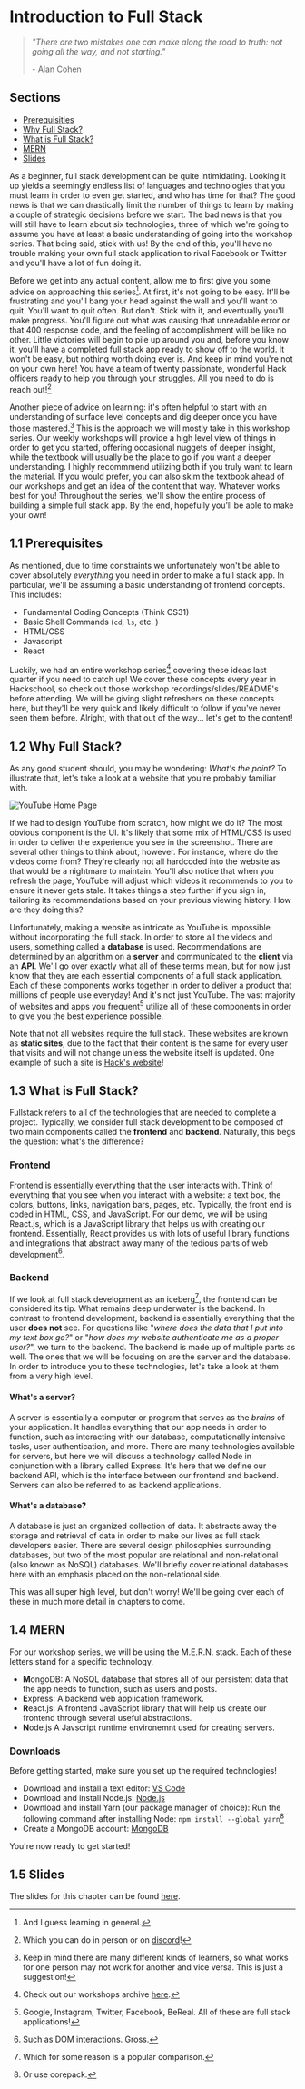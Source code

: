 # Introduction to Full Stack

> *"There are two mistakes one can make along the road to truth: not going all the way, and not starting."*
> 
> \- Alan Cohen

## Sections

- [Prerequisities](#11-prerequisites)
- [Why Full Stack?](#12-why-full-stack)
- [What is Full Stack?](#13-what-is-full-stack)
- [MERN](#14-mern)
- [Slides](https://docs.google.com/presentation/d/1Zn3jyHO7QTVQJxeyUJMpiafJbD4l0vokdyLDU3cUIlA/edit?usp=share_link)

As a beginner, full stack development can be quite intimidating. Looking it up yields a seemingly endless list of languages and technologies that you must learn in order to even get started, and who has time for that? The good news is that we can drastically limit the number of things to learn by making a couple of strategic decisions before we start. The bad news is that you will still have to learn about six technologies, three of which we're going to assume you have at least a basic understanding of going into the workshop series. That being said, stick with us! By the end of this, you'll have no trouble making your own full stack application to rival Facebook or Twitter and you'll have a lot of fun doing it. 

Before we get into any actual content, allow me to first give you some advice on approaching this series[^1]. At first, it's not going to be easy. It'll be frustrating and you'll bang your head against the wall and you'll want to quit. You'll want to quit often. But don't. Stick with it, and eventually you'll make progress. You'll figure out what was causing that unreadable error or that 400 response code, and the feeling of accomplishment will be like no other. Little victories will begin to pile up around you and, before you know it, you'll have a completed full stack app ready to show off to the world. It won't be easy, but nothing worth doing ever is. And keep in mind you're not on your own here! You have a team of twenty passionate, wonderful Hack officers ready to help you through your struggles. All you need to do is reach out![^2]

[^1]: And I guess learning in general.

[^2]: Which you can do in person or on [discord](https://discord.gg/T5Nu5hTs7s)!

Another piece of advice on learning: it's often helpful to start with an understanding of surface level concepts and dig deeper once you have those mastered.[^3] This is the approach we will mostly take in this workshop series. Our weekly workshops will provide a high level view of things in order to get you started, offering occasional nuggets of deeper insight, while the textbook will usually be the place to go if you want a deeper understanding. I highly recommmend utilizing both if you truly want to learn the material. If you would prefer, you can also skim the textbook ahead of our workshops and get an idea of the content that way. Whatever works best for you! Throughout the series, we'll show the entire process of building a simple full stack app. By the end, hopefully you'll be able to make your own!

[^3]: Keep in mind there are many different kinds of learners, so what works for one person may not work for another and vice versa. This is just a suggestion!

## 1.1 Prerequisites

As mentioned, due to time constraints we unfortunately won't be able to cover absolutely *everything* you need in order to make a full stack app. In particular, we'll be assuming a basic understanding of frontend concepts. This includes:

- Fundamental Coding Concepts (Think CS31)
- Basic Shell Commands (`cd`, `ls`, etc. )
- HTML/CSS
- Javascript
- React

Luckily, we had an entire workshop series[^4] covering these ideas last quarter if you need to catch up! We cover these concepts every year in Hackschool, so check out those workshop recordings/slides/README's before attending. We will be giving slight refreshers on these concepts here, but they'll be very quick and likely difficult to follow if you've never seen them before. Alright, with that out of the way... let's get to the content!

[^4]: Check out our workshops archive [here](https://hack.uclaacm.com/archive).

## 1.2 Why Full Stack?

As any good student should, you may be wondering: *What's the point?* To illustrate that, let's take a look at a website that you're probably familiar with. 

![YouTube Home Page](../textbook/src/img/youtube.png "YouTube home page")

If we had to design YouTube from scratch, how might we do it? The most obvious component is the UI. It's likely that some mix of HTML/CSS is used in order to deliver the experience you see in the screenshot. There are several other things to think about, however. For instance, where do the videos come from? They're clearly not all hardcoded into the website as that would be a nightmare to maintain. You'll also notice that when you refresh the page, YouTube will adjust which videos it recommends to you to ensure it never gets stale. It takes things a step further if you sign in, tailoring its recommendations based on your previous viewing history. How are they doing this? 

Unfortunately, making a website as intricate as YouTube is impossible without incorporating the full stack. In order to store all the videos and users, something called a **database** is used. Recommendations are determined by an algorithm on a **server** and communicated to the **client** via an **API**. We'll go over exactly what all of these terms mean, but for now just know that they are each essential components of a full stack application. Each of these components works together in order to deliver a product that millions of people use everyday! And it's not just YouTube. The vast majority of websites and apps you frequent[^5] utilize all of these components in order to give you the best experience possible.

[^5]: Google, Instagram, Twitter, Facebook, BeReal. All of these are full stack applications!

Note that not all websites require the full stack. These websites are known as **static sites**, due to the fact that their content is the same for every user that visits and will not change unless the website itself is updated. One example of such a site is [Hack's website](https://hack.uclaacm.com/)!

## 1.3 What is Full Stack?

Fullstack refers to all of the technologies that are needed to complete a project. Typically, we consider full stack development to be composed of two main components called the **frontend** and **backend**. Naturally, this begs the question: what's the difference?

### Frontend

Frontend is essentially everything that the user interacts with. Think of everything that you see when you interact with a website: a text box, the colors, buttons, links, navigation bars, pages, etc. Typically, the front end is coded in HTML, CSS, and JavaScript. For our demo, we will be using React.js, which is a JavaScript library that helps us with creating our frontend. Essentially, React provides us with lots of useful library functions and integrations that abstract away many of the tedious parts of web development[^6]. 

[^6]: Such as DOM interactions. Gross.

### Backend

If we look at full stack development as an iceberg[^7], the frontend can be considered its tip. What remains deep underwater is the backend. In contrast to frontend development, backend is essentially everything that the user **does not** see. For questions like "*where does the data that I put into my text box go?*" or "*how does my website authenticate me as a proper user?*", we turn to the backend. The backend is made up of multiple parts as well. The ones that we will be focusing on are the server and the database. In order to introduce you to these technologies, let's take a look at them from a very high level.

[^7]: Which for some reason is a popular comparison.

#### What's a server?

A server is essentially a computer or program that serves as the *brains* of your application. It handles everything that our app needs in order to function, such as interacting with our database, computationally intensive tasks, user authentication, and more. There are many technologies available for servers, but here we will discuss a technology called Node in conjunction with a library called Express.  It's here that we define our backend API, which is the interface between our frontend and backend. Servers can also be referred to as backend applications.

#### What's a database?

A database is just an organized collection of data. It abstracts away the storage and retrieval of data in order to make our lives as full stack developers easier. There are several design philosophies surrounding databases, but two of the most popular are relational and non-relational (also known as NoSQL) databases. We'll briefly cover relational databases here with an emphasis placed on the non-relational side.

This was all super high level, but don't worry! We'll be going over each of these in much more detail in chapters to come.

## 1.4 MERN 

For our workshop series, we will be using the M.E.R.N. stack. Each of these letters stand for a specific technology.
- **M**ongoDB: A NoSQL database that stores all of our persistent data that the app needs to function, such as users and posts. 
- **E**xpress: A backend web application framework. 
- **R**eact.js: A frontend JavaScript library that will help us create our frontend through several useful abstractions. 
- **N**ode.js A Javscript runtime environemnt used for creating servers.

### Downloads

Before getting started, make sure you set up the required technologies!

- Download and install a text editor: [VS Code](https://code.visualstudio.com/download)
- Download and install Node.js: [Node.js](https://nodejs.org/en/download/package-manager/)
- Download and install Yarn (our package manager of choice): Run the following command after installing Node: `npm install --global yarn`[^8]
- Create a MongoDB account: [MongoDB](https://www.mongodb.com/)

You're now ready to get started!

[^8]: Or use corepack.

## 1.5 Slides
The slides for this chapter can be found [here](https://docs.google.com/presentation/d/1Zn3jyHO7QTVQJxeyUJMpiafJbD4l0vokdyLDU3cUIlA/edit?usp=share_link). 
